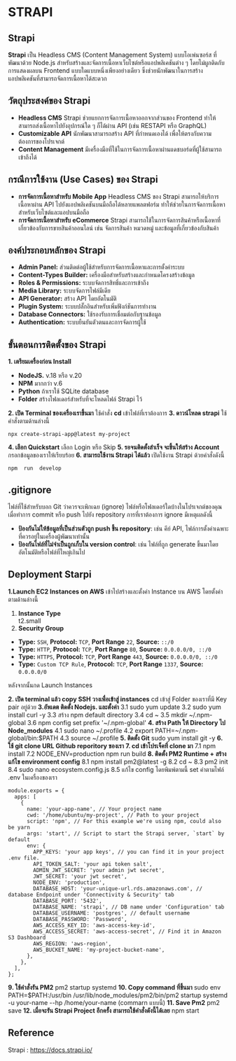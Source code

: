 # STRAPI

## **Strapi**

**Strapi** เป็น Headless CMS (Content Management System) แบบโอเพ่นซอร์ส ที่พัฒนาด้วย Node.js สำหรับสร้างและจัดการเนื้อหาเว็บไซต์หรือแอปพลิเคชันต่าง ๆ โดยไม่ผูกติดกับการแสดงผลบน Frontend แบบใดแบบหนึ่งเพียงอย่างเดียว ซึ่งช่วยนักพัฒนาในการสร้างแอปพลิเคชันที่สามารถจัดการเนื้อหาได้สะดวก

## วัตถุประสงค์ของ Strapi
 -   **Headless CMS** Strapi ช่วยแยกการจัดการเนื้อหาออกจากส่วนของ Frontend  ทำให้สามารถส่งเนื้อหาไปยังอุปกรณ์ใด ๆ ก็ได้ผ่าน API (เช่น RESTAPI หรือ GraphQL)
 -   **Customizable API** นักพัฒนาสามารถสร้าง API ที่กำหนดเองได้ เพื่อให้ตรงกับความต้องการของโปรเจกต์ 
 - **Content Management** มีเครื่องมือที่ใช้ในการจัดการเนื้อหาผ่านแดชบอร์ดที่ผู้ใช้สามารถเข้าถึงได้
## กรณีการใช้งาน (Use Cases) ของ Strapi
-   **การจัดการเนื้อหาสำหรับ Mobile App** Headless CMS ของ Strapi สามารถให้บริการเนื้อหาผ่าน API ไปยังแอปพลิเคชันบนมือถือได้หลายแพลตฟอร์ม ทำให้ช่วยในการจัดการเนื้อหาสำหรับเว็บไซต์และแอปบนมือถือ
-   **การจัดการเนื้อหาสำหรับ eCommerce** Strapi สามารถใช้ในการจัดการสินค้าหรือเนื้อหาที่เกี่ยวข้องกับการขายสินค้าออนไลน์ เช่น จัดการสินค้า หมวดหมู่ และข้อมูลที่เกี่ยวข้องกับสินค้า

## องค์ประกอบหลักของ Strapi

 - **Admin Panel:** ส่วนติดต่อผู้ใช้สำหรับการจัดการเนื้อหาและการตั้งค่าระบบ
 -  **Content-Types Builder:** เครื่องมือสำหรับสร้างและกำหนดโครงสร้างข้อมูล
 -  **Roles & Permissions:** ระบบจัดการสิทธิ์และการเข้าถึง
 -  **Media Library:** ระบบจัดการไฟล์มีเดีย
 -  **API Generator:** สร้าง API โดยอัตโนมัติ
 -  **Plugin System:** ระบบปลั๊กอินสำหรับเพิ่มฟังก์ชันการทำงาน
 -  **Database Connectors:** ใช้รองรับการเชื่อมต่อกับฐานข้อมูล
 -  **Authentication:** ระบบยืนยันตัวตนและการจัดการผู้ใช้

## ขั้นตอนการติดตั้งของ Strapi

**1. เตรียมเครื่องก่อน Install**

-   **NodeJS.**  v.18 หรือ v.20
- **NPM** มากกว่า v.6
-  **Python** ถ้าเราใช้ SQLite database
- **Folder** สร้างโฟลเดอร์สำหรับที่จะโหลดไฟล์ Strapi ไว้

**2. เปิด Terminal ของเครื่องเราขึ้นมา**
	ใช้คำสั่ง **cd** เข้าไฟล์ที่เราต้องการ
**3. ดาวน์โหลด strapi**
ใช้คำสั่งตามด้านล่างนี้ 

    npx create-strapi-app@latest my-project
 **4. เลือก Quickstart** 
เลือก Login หรือ Skip 
**5. รอจนติดตั้งสำเร็จ จะขึ้นให้สร้าง Account**
กรอกข้อมูลของเราให้เรียบร้อย
**6. สามารถใช้งาน Strapi ได้แล้ว**
 เปิดใช้งาน Strapi ด้วยคำสั่งดังนี้ 

    npm  run  develop

## **.gitignore**

  ไฟล์ที่ใช้สำหรับบอก Git ว่าควรจะเพิกเฉย (ignore) ไฟล์หรือโฟลเดอร์ใดบ้างในโปรเจกต์ของคุณเมื่อทำการ commit หรือ push ไปยัง repository การที่เราต้องการ ignore  มีเหตุผลดังนี้
  -   **ป้องกันไม่ให้ข้อมูลที่เป็นส่วนตัวถูก push ขึ้น repository**: เช่น คีย์ API, ไฟล์การตั้งค่าเฉพาะที่ควรอยู่ในเครื่องผู้พัฒนาเท่านั้น
-   **ป้องกันไฟล์ที่ไม่จำเป็นถูกเก็บใน version control**: เช่น ไฟล์ที่ถูก generate ขึ้นมาโดยอัตโนมัติหรือไฟล์ที่ใหญ่เกินไป

## Deployment Starpi
**1.Launch EC2 Instances on AWS**
เข้าไปสร้างและตั้งค่า Instance บน AWS
โดยตั้งค่าตามด้านล่างนี้
 1.   **Instance Type**  
t2.small
 2.   **Security Group**
   -   **Type:**  `SSH`,  **Protocol:**  `TCP`,  **Port Range**  `22`,  **Source:**  `::/0`
-   **Type:**  `HTTP`,  **Protocol:**  `TCP`,  **Port Range**  `80`,  **Source:**  `0.0.0.0/0, ::/0`
-   **Type:**  `HTTPS`,  **Protocol:**  `TCP`,  **Port Range**  `443`,  **Source:**  `0.0.0.0/0, ::/0`
-   **Type:**  `Custom TCP Rule`,  **Protocol:**  `TCP`,  **Port Range**  `1337`,  **Source:**  `0.0.0.0/0`

หลังจากนั้นกด Launch Instances

**2. เปิด terminal แล้ว copy  SSH วางเพื่อเข้าสู่ instances**
cd เข้าสู่ Folder ของเราที่มี Key pair อยู่ด้วย
**3.อัพเดต ติดตั้ง Nodejs. และตั้งค่า**
3.1   sudo yum update
3.2    sudo yum install curl -y
3.3 สร้าง npm default directory
3.4 cd ~
3.5 mkdir ~/.npm-global
3.6 npm config set prefix '~/.npm-global' 
**4. สร้าง Path ให้ Directory ไป Node_modules** 
4.1 sudo nano ~/.profile
4.2 export PATH=~/.npm-global/bin:$PATH 
4.3 source ~/.profile
**5. ติดตั้ง  Git** 
sudo yum install git -y
**6. ใช้ git clone URL  Github reporitory ของเรา**
**7. cd เข้าโปรเจ็คที่ clone มา**
7.1 npm install
7.2 NODE_ENV=production npm run build
**8. ติดตั้ง  PM2 Runtime + สร้าง แก้ไข 	environment config**
8.1 npm install pm2@latest -g
8.2 cd ~
8.3 pm2 init
8.4 sudo nano ecosystem.config.js
8.5 แก้ไข config โดยพิมพ์ตามนี้ set ค่าตามไฟล์ .env ในเครื่องของเรา

    module.exports = {
      apps: [
        {
          name: 'your-app-name', // Your project name
          cwd: '/home/ubuntu/my-project', // Path to your project
          script: 'npm', // For this example we're using npm, could also be yarn
          args: 'start', // Script to start the Strapi server, `start` by default
          env: {
            APP_KEYS: 'your app keys', // you can find it in your project .env file.
            API_TOKEN_SALT: 'your api token salt',
            ADMIN_JWT_SECRET: 'your admin jwt secret',
            JWT_SECRET: 'your jwt secret',
            NODE_ENV: 'production',
            DATABASE_HOST: 'your-unique-url.rds.amazonaws.com', // database Endpoint under 'Connectivity & Security' tab
            DATABASE_PORT: '5432',
            DATABASE_NAME: 'strapi', // DB name under 'Configuration' tab
            DATABASE_USERNAME: 'postgres', // default username
            DATABASE_PASSWORD: 'Password',
            AWS_ACCESS_KEY_ID: 'aws-access-key-id',
            AWS_ACCESS_SECRET: 'aws-access-secret', // Find it in Amazon S3 Dashboard
            AWS_REGION: 'aws-region',
            AWS_BUCKET_NAME: 'my-project-bucket-name',
          },
        },
      ],
    };

**9. ใช้คำสั่งรัน PM2**
pm2 startup systemd
**10. Copy command ที่ขึ้นมา** 
sudo  env  PATH=$PATH:/usr/bin /usr/lib/node_modules/pm2/bin/pm2 startup systemd -u your-name --hp /home/your-name (commarn แบบนี้)
**11.  Save Pm2**
pm2 save
**12.  เมื่อจะรัน Strapi Project อีกครั้ง สามารถใช้คำสั่งดังนี้ได้เลย**
npm start


## Reference
Strapi : https://docs.strapi.io/